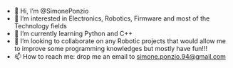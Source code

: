 - 👋 Hi, I’m @SimonePonzio
- 👀 I’m interested in Electronics, Robotics, Firmware and most of the Technology fields
- 🌱 I’m currently learning Python and C++
- 💞️ I’m looking to collaborate on any Robotic projects that would allow me to improve some programming knowledges but mostly have fun!!! 
- 📫 How to reach me: drop me an email to simone.ponzio.94@gmail.com

<!---
SimonePonzio/SimonePonzio is a ✨ special ✨ repository because its `README.md` (this file) appears on your GitHub profile.
You can click the Preview link to take a look at your changes.
--->

